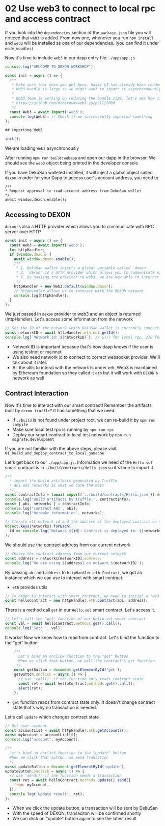 # 02 Use web3 to connect to local rpc and access contract

If you look into the `dependencies` section of the `package.json` file you will noticed that `web3` is added. From now one, whenever you run `npm install` and `web3` will be installed as one of our dependencies. (you can find it under `node_moudles`)

Now it's time to include `web3` in our dapp entry file: `./app/app.js`
```js
console.log('WELCOME TO DEXON WORKSHOP');

const init = async () => {
  /**
   * Make sure that when you get here, basic UI has already been rendered.
   * Web3 bundle is large so we might want to import it asynchronounsly
   *
   * Web3 team is working on reducing the bundle size, let's see how it goes
   * https://github.com/ethereum/web3.js/pull/2000
   */
  const Web3 = await import('web3');
  console.log(Web3); // Check if we successfully imported something
};

## importing Web3

init();
```
We are loading `Web3` asynchronously

After running `npm run build:webapp` and open our dapp in the browser. We should see the `web3` object being printed in the developer console

If you have DekuSan walleted installed, it will inject a global object called `dexon`
In order for your Dapp to access user's account address, you need to:
```
/**
* Request approval to read account address from DekuSan wallet
*/
await window.dexon.enable();
```

## Accessing to DEXON

`dexon` is also a HTTP provider which allows you to communicate with RPC server over HTTP
```js
const init = async () => {
  const Web3 = await import('web3');
  let httpHandler;
  if (window.dexon) {
    await window.dexon.enable();
    /**
     * 1. DekuSan wallet injects a global variable called 'dexon'
     * 2. 'dexon' is a HTTP provider which allows you to communicate with RPC server over HTTP
     * 3. By passing the provider to web3, we are now able to interact with DEXON
     */
    httpHandler = new Web3.default(window.dexon);
    // httpHandler allows us to interact with the DEXON network
    console.log(httpHandler);
  }
};
```

We just passed in `dexon` provider to web3 and an object is returned (httpHandler).
Let's access some information from the network
```js
// Get the ID of the network which DekuSan wallet is currently connecting to
const networkID = await httpHandler.eth.net.getId();
console.log(`Network id: ${networkID}`); // 5777 for local rpc, 238 for DEXON testnet
```

- Network ID is important becasue that's how dapp knows if the user is using testnet or mainnet
- We also need network id to connect to correct websocket provider. We'll talk about it later.
- All the utils to interat with the network is under `eth`. Web3 is maintained by Ethereum foundation so they called it `eth` but it will work with `DEXON`'s network as well

## Contract Interaction

Now it's time to interact with our smart contract! Remember the artifacts built by `dexon-truffle`? It has something that we need.
- If `./build` is not found under project root, we can re-build it by `npm run compile`
- Make sure local test rpc is running by `npm run rpc`
- Deploy our smart contract to local test network by `npm run migrate:development`

If you are not familiar with the above steps, please visit `01_build_and_deploy_contract_to_local_ganache`

Let's get back to our `./app/app.js`. Information we need of the `Hello.sol` smart contract is in `./build/contracts/Hello.json` so it's time to import it

```js
/**
  * import the build artifacts generated by Truffle
  * abi and networks is what we care the most
  */
const contractInfo = (await import('../build/contracts/Hello.json')).default;
console.log('Build artifacts by truffle:', contractInfo);
const { abi, networks } = contractInfo;
console.log('contract ABI', abi);
console.log('Netowkr information', networks);

// Iterate all network id and the address of the deployed contract on that network
Object.keys(networks).forEach(
  id => console.log(`Network ${id}: Contract is deployed to: ${networks[id].address}`)
);
```

We should use the contract address from our current network
```js
// Choose the contract address from our current network
const address = networks[networkID].address;
console.log(`We are using ${address} on network ${networkID}`);
```

By passing `abi` and `address` to `httpHandler.eth.Contract`, we got an instance which we can use to interact with smart contract.
  - `eth` provides utils
```js
// In order to interact with smart contract, we need to initial a "we3.eth.Contract" instance
const helloContract = new httpHandler.eth.Contract(abi, address);
```

There is a method call `get` in our `Hello.sol` smart contract. Let's access it.
```js
// Let's call the "get" function of our Hello.sol smart contract
const val = await helloContract.methods.get().call();
console.log('Get: ', val);
```

It works! Now we know how to read from contract. Let's bind the function to the "get" button
```js
    /**
      Let's bind an onclick function to the "get" button
      When we click that button, we call the contract's get function
     */
    const getButton = document.getElementById('get');
    getButton.onclick = async () => {
      // use 'call()' if the function only reads contract state
      const ret = await helloContract.methods.get().call();
      alert(ret);
    };
```

- `get` function reads from contract state only. It doesn't change contract state that's why no transaction is needed.

Let's call `update` which changes contract state
```js
// Get user account.
const accountList = await httpHandler.eth.getAccounts();
const myAccount = accountList[0];
console.log('account', myAccount);

/**
  Let's bind an onclick function to the "update" button
  When we click that button, we send transction
  */
const updateButton = document.getElementById('update');
updateButton.onclick = async () => {
  // use 'send()' if the function needs a transaction 
  const ret = await helloContract.methods.update().send({
    from: myAccount,
  });
  console.log('Update result', ret);
};
```

- When we click the update button, a transaction will be sent by DekuSan
- With the speed of DEXON, transaciton will be confirmed shortly
- We can click on "update" button again to see the latest result
